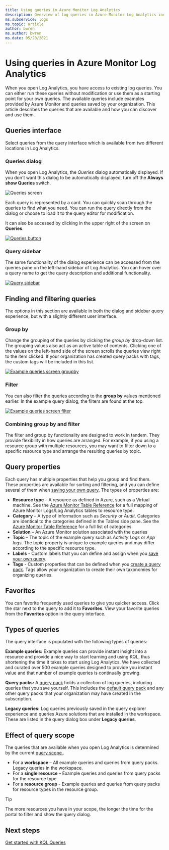```yaml
---
title: Using queries in Azure Monitor Log Analytics 
description: Overview of log queries in Azure Monitor Log Analytics including different types of queries and sample queries that you can use.
ms.subservice: logs
ms.topic: article
author: bwren
ms.author: bwren
ms.date: 05/20/2021
---
```


# Using queries in Azure Monitor Log Analytics
When you open Log Analytics, you have access to existing log queries. You can either run these queries without modification or use them as a starting point for your own queries. The available queries include examples provided by Azure Monitor and queries saved by your organization. This article describes the queries that are available and how you can discover and use them.


## Queries interface
Select queries from the query interface which is available from two different locations in Log Analytics.

### Queries dialog

When you open Log Analytics, the *Queries* dialog automatically displayed. If you don't want this dialog to be automatically displayed, turn off the **Always show Queries** switch.

![Queries screen](media/queries/query-start.png)


Each query is represented by a card. You can quickly scan through the queries to find what you need. You can run the query directly from the dialog or choose to load it to the query editor for modification.

It can also be accessed by clicking in the upper right of the screen on **Queries**.

[![Queries button](media/queries/queries-button.png)](media/queries/queries-button.png#lightbox)

### Query sidebar

The same functionality of the dialog experience can be accessed from the queries pane on the left-hand sidebar of Log Analytics. You can hover over a query name to get the query description and additional functionality.

[![Query sidebar](media/queries/query-sidebar.png)](media/queries/query-sidebar.png#lightbox)

## Finding and filtering queries

The options in this section are available in both the dialog and sidebar query experience, but with a slightly different user interface.  


### Group by

Change the grouping of the queries by clicking the *group by* drop-down list. The grouping values also act as an active table of contents. Clicking one of the values on the left-hand side of the screen scrolls the queries view right to the item clicked. If your organization has created query packs with tags, the custom tags will be included in this list.

[![Example queries screen groupby](media/queries/example-query-groupby.png)](media/queries/example-query-groupby.png#lightbox)



### Filter

You can also filter the queries according to the **group by** values mentioned earlier. In the example query dialog, the filters are found at the top.

[![Example queries screen filter](media/queries/example-query-filter.png)](media/queries/example-query-filter.png#lightbox)

### Combining group by and filter

The filter and group by functionality are designed to work in tandem. They provide flexibility in how queries are arranged. For example, if you using a resource group with multiple resources, you may want to filter down to a specific resource type and arrange the resulting queries by topic.

## Query properties
Each query has multiple properties that help you group and find them. These properties are available for sorting and filtering, and you can define several of them when [saving your own query](save-query.md). The types of properties are:

- **Resource type** – A resource as defined in Azure, such as a Virtual machine. See the [Azure Monitor Table Reference](/azure/azure-monitor/reference/tables/tables-resourcetype) for a full mapping of Azure Monitor Logs/Log Analytics tables to resource type.  
- **Category** – A type of information such as *Security* or *Audit*. Categories are identical to the categories defined in the Tables side pane. See the [Azure Monitor Table Reference](/azure/azure-monitor/reference/tables/tables-category) for a full list of categories.  
- **Solution** – An Azure Monitor solution associated with the queries
- **Topic** – The topic of the example query such as *Activity Logs* or *App logs*. The topic property is unique to example queries and may differ according to the specific resource type.
- **Labels** - Custom labels that you can define and assign when you [save your own query](save-query.md).
- **Tags** - Custom properties that can be defined when you [create a query pack](query-packs.md). Tags allow your organization to create their own taxonomies for organizing queries.

## Favorites
You can favorite frequently used queries to give you quicker access. Click the star next to the query to add it to **Favorites**. View your favorite queries from the **Favorites** option in the query interface.

## Types of queries
The query interface is populated with the following types of queries:

**Example queries:** Example queries can provide instant insight into a resource and provide a nice way to start learning and using KQL, thus shortening the time it takes to start using Log Analytics. We have collected and curated over 500 example queries designed to provide you instant value and that number of example queries is continually growing.

**Query packs:** A [query pack](query-packs.md) holds a collection of log queries, including queries that you save yourself. This includes the [default query pack](query-packs.md#default-query-pack) and any other query packs that your organization may have created in the subscription.

**Legacy queries:** Log queries previously saved in the query explorer experience and queries Azure solutions that are installed in the workspace. These are listed in the query dialog box under **Legacy queries**.

## Effect of query scope
The queries that are available when you open Log Analytics is determined by the current [query scope ](scope.md).

- For a **workspace** – All example queries and queries from query packs. Legacy queries in the workspace.
- For a **single resource** – Example queries and queries from query packs for the resource type. 
- For a **resource group** - Example queries and queries from query packs for resource types in the resource group. 

> [!TIP]
> The more resources you have in your scope, the longer the time for the portal to filter and show the query dialog.


## Next steps

[Get started with KQL Queries](get-started-queries.md)

